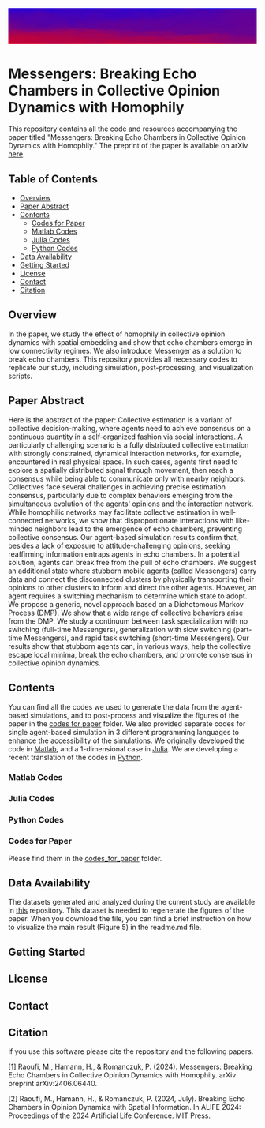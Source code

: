 <img src="codes_for_paper/opinions/background_opinion_dynamics.jpg" width="1000"/>

# Messengers: Breaking Echo Chambers in Collective Opinion Dynamics with Homophily

This repository contains all the code and resources accompanying the paper titled "Messengers: Breaking Echo Chambers in Collective Opinion Dynamics with Homophily." The preprint of the paper is available on arXiv [here](https://arxiv.org/abs/2406.06440).


## Table of Contents

- [Overview](#overview)
- [Paper Abstract](#paper_abstract)
- [Contents](#contents)
  - [Codes for Paper](#codesforpaper)
  - [Matlab Codes](#Matlabcodes)
  - [Julia Codes](#Juliacodes)
  - [Python Codes](#Pythoncodes)
- [Data Availability](#data)
- [Getting Started](#gettingstarted)
- [License](#license)
- [Contact](#contact)
- [Citation](#citation)


<a name="overview" />

## Overview

In the paper, we study the effect of homophily in collective opinion dynamics with spatial embedding and show that echo chambers emerge in low connectivity regimes. We also introduce Messenger as a solution to break echo chambers. This repository provides all necessary codes to replicate our study, including simulation, post-processing, and visualization scripts.


<a name="paper_abstract" />

## Paper Abstract

Here is the abstract of the paper:
Collective estimation is a variant of collective decision-making, where agents need to achieve consensus on a continuous quantity in a self-organized fashion via social interactions. A particularly challenging scenario is a fully distributed collective estimation with strongly constrained, dynamical interaction networks, for example, encountered in real physical space. In such cases, agents first need to explore a spatially distributed signal through movement, then reach a consensus while being able to communicate only with nearby neighbors. Collectives face several challenges in achieving precise estimation consensus, particularly due to complex behaviors emerging from the simultaneous evolution of the agents' opinions and the interaction network. While homophilic networks may facilitate collective estimation in well-connected networks, we show that disproportionate interactions with like-minded neighbors lead to the emergence of echo chambers, preventing collective consensus. Our agent-based simulation results confirm that, besides a lack of exposure to attitude-challenging opinions, seeking reaffirming information entraps agents in echo chambers. In a potential solution, agents can break free from the pull of echo chambers. We suggest an additional state where stubborn mobile agents (called Messengers) carry data and connect the disconnected clusters by physically transporting their opinions to other clusters to inform and direct the other agents. However, an agent requires a switching mechanism to determine which state to adopt. We propose a generic, novel approach based on a Dichotomous Markov Process (DMP). We show that a wide range of collective behaviors arise from the DMP. We study a continuum between task specialization with no switching (full-time Messengers), generalization with slow switching (part-time Messengers), and rapid task switching (short-time Messengers). Our results show that stubborn agents can, in various ways, help the collective escape local minima, break the echo chambers, and promote consensus in collective opinion dynamics.

<a name="contents" />

## Contents

You can find all the codes we used to generate the data from the agent-based simulations, and to post-process and visualize the figures of the paper in the [codes for paper](/codes_for_paper) folder. We also provided separate codes for single agent-based simulation in 3 different programming languages to enhance the accessibility of the simulations. We originally developed the code in [Matlab](#Matlabcodes), and a 1-dimensional case in [Julia](#Juliacodes). We are developing a recent translation of the codes in [Python](#Pythoncodes).


<a name="Matlabcodes" />

### Matlab Codes



<a name="Juliacodes" />

### Julia Codes



<a name="Pythoncodes" />

### Python Codes


<a name="codesforpaper" />

### Codes for Paper
Please find them in the [codes_for_paper](/codes_for_paper) folder.


<a name="data" />

## Data Availability
The datasets generated and analyzed during the current study are available in [this](https://depositonce.tu-berlin.de/handle/11303/22195) repository. This dataset is needed to regenerate the figures of the paper. When you download the file, you can find a brief instruction on how to visualize the main result (Figure 5) in the readme.md file. 


<a name="gettingstarted" />

## Getting Started


<a name="license" />

## License


<a name="contact" />

## Contact


<a name="citation" />

## Citation

If you use this software please cite the repository and the following papers.

[1] Raoufi, M., Hamann, H., & Romanczuk, P. (2024). Messengers: Breaking Echo Chambers in Collective Opinion Dynamics with Homophily. arXiv preprint arXiv:2406.06440. 

[2] Raoufi, M., Hamann, H., & Romanczuk, P. (2024, July). Breaking Echo Chambers in Opinion Dynamics with Spatial Information. In ALIFE 2024: Proceedings of the 2024 Artificial Life Conference. MIT Press.
